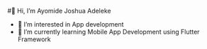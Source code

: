 #👋 Hi, I’m Ayomide Joshua Adeleke
- 👀 I’m interested in App development
- 🌱 I’m currently learning Mobile App Development using Flutter Framework


<!---
- 💞️ I’m looking to collaborate on ...
- 📫 How to reach me ...
ayomidejoshua72/ayomidejoshua72 is a ✨ special ✨ repository because its `README.md` (this file) appears on your GitHub profile.
You can click the Preview link to take a look at your changes.
--->
